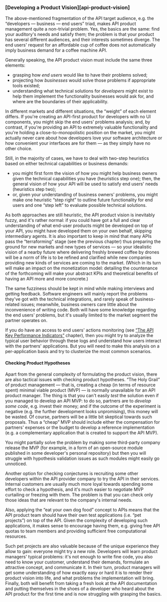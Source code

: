 ### [Developing a Product Vision][api-product-vision]

The above-mentioned fragmentation of the API target audience, e.g. the “developers — business — end users” triad, makes API product management quite a non-trivial problem. Yes, the basics are the same: find your auditory's needs and satisfy them; the problem is that your product has several different audiences, and their interests sometimes diverge. The end users' request for an affordable cup of coffee does not automatically imply business demand for a coffee machine API.

Generally speaking, the API product vision must include the same three elements:
  * grasping how *end users* would like to have their problems solved;
  * projecting how *businesses* would solve those problems if appropriate tools existed;
  * understanding what technical solutions for *developers* might exist to help them implement the functionality businesses would ask for, and where are the boundaries of their applicability.

In different markets and different situations, the “weight” of each element differs. If you're creating an API-first product for developers with no UI components, you might skip the end users' problems analysis; and, by contrast, if you're providing an API to extremely valuable functionality and you're holding a close-to-monopolistic position on the market, you might actually never care about how developers love your software architecture or how convenient your interfaces are for them — as they simply have no other choice.

Still, in the majority of cases, we have to deal with two-step heuristics based on either technical capabilities or business demands:
  * you might first form the vision of how you might help business owners given the technical capabilities you have (heuristics step one); then, the general vision of how your API will be used to satisfy end users' needs (heuristics step two);
  * or, given your understanding of business owners' problems, you might make one heuristic “step right” to outline future functionality for end users and one “step left” to evaluate possible technical solutions.

As both approaches are still heuristic, the API product vision is inevitably fuzzy, and it's rather normal: if you could have got a full and clear understanding of what end-user products might be developed on top of your API, you might have developed them on your own behalf, skipping intermediary agents. It is also important to keep in mind that many APIs pass the “terraforming” stage (see the previous chapter) thus preparing the ground for new markets and new types of services — so your idealistic vision of a nearby future where delivering freshly brewed coffee by drones will be a norm of life is to be refined and clarified while new companies providing new kinds of services are coming to the market. (Which in its turn will make an impact on the monetization model: detailing the countenance of the forthcoming will make your abstract KPIs and theoretical benefits of having an API more and more concrete.)

The same fuzziness should be kept in mind while making interviews and getting feedback. Software engineers will mainly report the problems they've got with the technical integrations, and rarely speak of business-related issues; meanwhile, business owners care little about the inconvenience of writing code. Both will have some knowledge regarding the end users' problems, but it's usually limited to the market segment the partner operates on.

If you do have an access to end users' actions monitoring (see [“The API Key Performance Indicators”](#api-product-kpi) chapter), then you might try to analyze the typical user behavior through these logs and understand how users interact with the partners' applications. But you will need to make this analysis on a per-application basis and try to clusterize the most common scenarios.

#### Checking Product Hypotheses

Apart from the general complexity of formulating the product vision, there are also tactical issues with checking product hypotheses. “The Holy Grail” of product management — that is, creating a cheap (in terms of resource spent) minimal viable product (MVP) — is normally unavailable for an API product manager. The thing is that you can't easily *test* the solution even if you managed to develop an API MVP: to do so, partners are to *develop some code*, e.g. invest their money; and if the outcome of the experiment is negative (e.g. the further development looks unpromising), this money will be wasted. Of course, partners will be a little bit skeptical towards such proposals. Thus a “cheap” MVP should include either the compensation for partners' expenses or the budget to develop a reference implementation (e.g. a complementary application that is created to support the API MVP).

You might partially solve the problem by making some third-party company release the MVP (for example, in a form of an open-source module published in some developer's personal repository) but then you will struggle with hypothesis validation issues as such modules might easily go unnoticed.

Another option for checking conjectures is recruiting some other developers within the API provider company to try the API in their services. Internal customers are usually much more loyal towards spending some effort to check a hypothesis, and it's much easier to negotiate MVP curtailing or freezing with them. The problem is that you can check only those ideas that are relevant to the company's internal needs.

Also, applying the “eat your own dog food” concept to APIs means that the API product team should have their own test applications (i.e. “pet projects”) on top of the API. Given the complexity of developing such applications, it makes sense to encourage having them, e.g. giving free API quotas to team members and providing sufficient free computational resources.

Such pet projects are also valuable because of the unique experience they allow to gain: everyone might try a new role. Developers will learn product managers' typical problems: it's not enough to write fine code, you also need to know your customer, understand their demands, formulate an attractive concept, and communicate it. In their turn, product managers will get some understanding of how exactly easy or hard it is to render their product vision into life, and what problems the implementation will bring. Finally, both will benefit from taking a fresh look at the API documentation and putting themselves in the shoes of a developer who heard about the API product for the first time and is now struggling with grasping the basics.